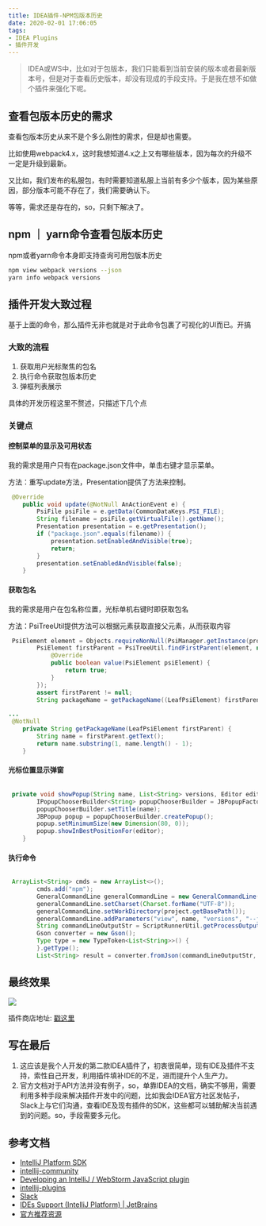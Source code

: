 ```yaml
---
title: IDEA插件-NPM包版本历史
date: 2020-02-01 17:06:05
tags:
- IDEA Plugins
- 插件开发
---
```

> IDEA或WS中，比如对于包版本，我们只能看到当前安装的版本或者最新版本号，但是对于查看历史版本，却没有现成的手段支持。于是我在想不如做个插件来强化下呢。

## 查看包版本历史的需求

查看包版本历史从来不是个多么刚性的需求，但是却也需要。

比如使用webpack4.x，这时我想知道4.x之上又有哪些版本，因为每次的升级不一定是升级到最新。

又比如，我们发布的私服包，有时需要知道私服上当前有多少个版本，因为某些原因，部分版本可能不存在了，我们需要确认下。

等等，需求还是存在的，so，只剩下解决了。

## npm ｜ yarn命令查看包版本历史
npm或者yarn命令本身即支持查询可用包版本历史


```bash
npm view webpack versions --json
yarn info webpack versions
```

## 插件开发大致过程
基于上面的命令，那么插件无非也就是对于此命令包裹了可视化的UI而已。开搞

### 大致的流程

1. 获取用户光标聚焦的包名
2. 执行命令获取包版本历史
3. 弹框列表展示

具体的开发历程这里不赘述，只描述下几个点

### 关键点

####  控制菜单的显示及可用状态

我的需求是用户只有在package.json文件中，单击右键才显示菜单。

方法：重写update方法，Presentation提供了方法来控制。

```java
 @Override
    public void update(@NotNull AnActionEvent e) {
        PsiFile psiFile = e.getData(CommonDataKeys.PSI_FILE);
        String filename = psiFile.getVirtualFile().getName();
        Presentation presentation = e.getPresentation();
        if ("package.json".equals(filename)) {
            presentation.setEnabledAndVisible(true);
            return;
        }
        presentation.setEnabledAndVisible(false);
    }

```
#### 获取包名
我的需求是用户在包名称位置，光标单机右键时即获取包名

方法：PsiTreeUtil提供方法可以根据元素获取直接父元素，从而获取内容

```java
 PsiElement element = Objects.requireNonNull(PsiManager.getInstance(project).findFile(file)).findElementAt(offset);
        PsiElement firstParent = PsiTreeUtil.findFirstParent(element, new Condition<PsiElement>() {
            @Override
            public boolean value(PsiElement psiElement) {
                return true;
            }
        });
        assert firstParent != null;
        String packageName = getPackageName((LeafPsiElement) firstParent);

...
 @NotNull
    private String getPackageName(LeafPsiElement firstParent) {
        String name = firstParent.getText();
        return name.substring(1, name.length() - 1);
    }
```

#### 光标位置显示弹窗

```java

 private void showPopup(String name, List<String> versions, Editor editor) {
        IPopupChooserBuilder<String> popupChooserBuilder = JBPopupFactory.getInstance().createPopupChooserBuilder(versions);
        popupChooserBuilder.setTitle(name);
        JBPopup popup = popupChooserBuilder.createPopup();
        popup.setMinimumSize(new Dimension(80, 0));
        popup.showInBestPositionFor(editor);
    }
```

#### 执行命令

```java

 ArrayList<String> cmds = new ArrayList<>();
        cmds.add("npm");
        GeneralCommandLine generalCommandLine = new GeneralCommandLine(cmds);
        generalCommandLine.setCharset(Charset.forName("UTF-8"));
        generalCommandLine.setWorkDirectory(project.getBasePath());
        generalCommandLine.addParameters("view", name, "versions", "--json");
        String commandLineOutputStr = ScriptRunnerUtil.getProcessOutput(generalCommandLine);
        Gson converter = new Gson();
        Type type = new TypeToken<List<String>>() {
        }.getType();
        List<String> result = converter.fromJson(commandLineOutputStr, type);
```


## 最终效果

![](https://i.imgur.com/V9D3Hr5.gif)

插件商店地址: [戳这里](https://plugins.jetbrains.com/plugin/13748-view-package-versions)

## 写在最后
1. 这应该是我个人开发的第二款IDEA插件了，初衷很简单，现有IDE及插件不支持，索性自己开发，利用插件填补IDE的不足，进而提升个人生产力。
2. 官方文档对于API方法并没有例子，so，单靠IDEA的文档，确实不够用，需要利用多种手段来解决插件开发中的问题，比如我会IDEA官方社区发帖子，Slack上与它们沟通，查看IDE及现有插件的SDK，这些都可以辅助解决当前遇到的问题。so，手段需要多元化。


## 参考文档
- [IntelliJ Platform SDK](http://www.jetbrains.org/intellij/sdk/docs/welcome.html)
- [intellij-community](https://github.com/JetBrains/intellij-community)
- [Developing an IntelliJ / WebStorm JavaScript plugin](https://medium.com/@andresdom/developing-an-intellij-webstorm-javascript-plugin-65416f9afea3)
- [intellij-plugins](https://github.com/JetBrains/intellij-plugins)
- [Slack](https://plugins.jetbrains.com/slack)
- [IDEs Support (IntelliJ Platform) | JetBrains](https://intellij-support.jetbrains.com/hc/en-us/community/posts)
- [官方推荐资源](http://www.jetbrains.org/intellij/sdk/docs/appendix/resources/useful_links.html)
